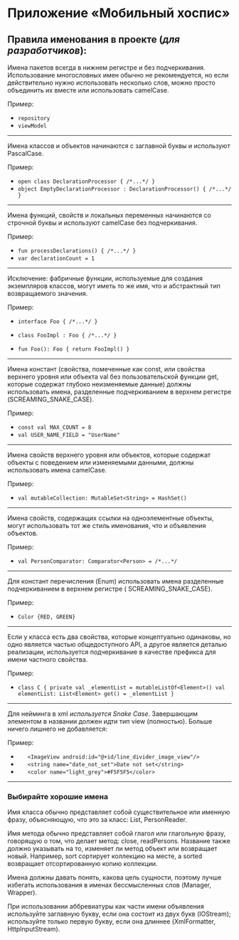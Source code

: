 # Приложение «Мобильный хоспис»

## Правила именования в проекте (*для разработчиков*):

Имена пакетов всегда в нижнем регистре и без подчеркивания. Использование многословных имен обычно
не рекомендуется, но если действительно нужно использовать несколько слов, можно просто объединить
их вместе или использовать camelCase.

Пример:

* `repository
  `
* ` viewModel
  `

-------------------------------------------------------------------------------
Имена классов и объектов начинаются с заглавной буквы и используют PascalCase.

Пример:

* `open class DeclarationProcessor { /*...*/ }
  `
* `object EmptyDeclarationProcessor : DeclarationProcessor() { /*...*/ }
  `

--------------------------------------------------------------------------------------------------------------------
Имена функций, свойств и локальных переменных начинаются со строчной буквы и используют camelCase
без подчеркивания.

Пример:

* `fun processDeclarations() { /*...*/ }`
* `var declarationCount = 1`

--------------------------------------------------------------------------------------------------------------------------------------------------
Исключение: фабричные функции, используемые для создания экземпляров классов, могут иметь то же имя,
что и абстрактный тип возвращаемого значения.

Пример:

* `interface Foo { /*...*/ }`

* `class FooImpl : Foo { /*...*/ }`

* `fun Foo(): Foo { return FooImpl() }`

----------------------------------------------------------------------------------------------------------------------------------------------------------------------------
Имена констант (свойства, помеченные как const, или свойства верхнего уровня или объекта val без
пользовательской функции get, которые содержат глубоко неизменяемые данные) должны использовать
имена, разделенные подчеркиванием в верхнем регистре (SCREAMING_SNAKE_CASE).

Пример:

* `const val MAX_COUNT = 8`
* `val USER_NAME_FIELD = "UserName"`

-----------------------------------------------------------------------------------------------------------------------------------------------  
Имена свойств верхнего уровня или объектов, которые содержат объекты с поведением или изменяемыми
данными, должны использовать имена camelCase.

Пример:

* `val mutableCollection: MutableSet<String> = HashSet()`

----------------------------------------------------------------------------------------------------------------------------------
Имена свойств, содержащих ссылки на одноэлементные объекты, могут использовать тот же стиль
именования, что и объявления объектов.

Пример:

* `val PersonComparator: Comparator<Person> = /*...*/`

-------------------------------------------------------------------------------------------------------------------------
Для констант перечисления (Enum) использовать имена разделенные подчеркиванием в верхнем регистре (
SCREAMING_SNAKE_CASE).

Пример:

* `Color {RED, GREEN}`

--------------------------------------------------------------------------------------------------------------------------------------------------------------------------------
Если у класса есть два свойства, которые концептуально одинаковы, но одно является частью
общедоступного API, а другое является деталью реализации, используется подчеркивание в качестве
префикса для имени частного свойства.

Пример:

* ` class C {
  private val _elementList = mutableListOf<Element>()
  val elementList: List<Element>
  get() = _elementList
  }
  `

----------------------------------------------------------------------------------------------------------------
Для нейминга в xml *используется Snake Case*. Завершающим элементом в названии должен идти тип
view (полностью).
Больше ничего лишнего не добавляется:

Пример:

* `   <ImageView
  android:id="@+id/line_divider_image_view"/>`
* `   <string name="date_not_set">Date not set</string>`
* `   <color name="light_grey">#F5F5F5</color>`

--------------------------------------------------------------------------------------------------------------------------

### Выбирайте хорошие имена

Имя класса обычно представляет собой существительное или именную фразу, объясняющую, что это за
класс: List, PersonReader.

Имя метода обычно представляет собой глагол или глагольную фразу, говорящую о том, что делает метод:
close, readPersons. Название также должно указывать на то, изменяет ли метод объект или возвращает
новый. Например, sort сортирует коллекцию на месте, а sorted возвращает отсортированную копию
коллекции.

Имена должны давать понять, какова цель сущности, поэтому лучше избегать использования в именах
бессмысленных слов (Manager, Wrapper).

При использовании аббревиатуры как части имени объявления используйте заглавную букву, если она
состоит из двух букв (IOStream); используйте только первую букву, если она длиннее (XmlFormatter,
HttpInputStream).
